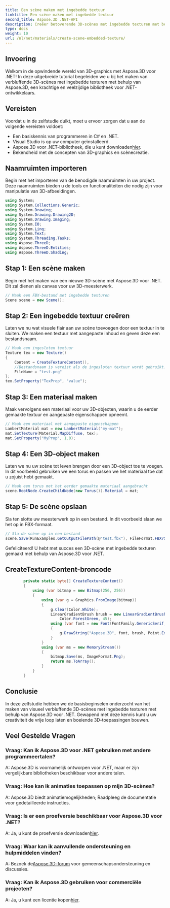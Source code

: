 ```yaml
---
title: Een scène maken met ingebedde textuur
linktitle: Een scène maken met ingebedde textuur
second_title: Aspose.3D .NET-API
description: Creëer betoverende 3D-scènes met ingebedde texturen met behulp van Aspose.3D voor .NET. Volg onze stapsgewijze handleiding voor verbluffende resultaten.
type: docs
weight: 10
url: /nl/net/materials/create-scene-embedded-texture/
---
```

## Invoering
Welkom in de opwindende wereld van 3D-graphics met Aspose.3D voor .NET! In deze uitgebreide tutorial begeleiden we u bij het maken van verbluffende 3D-scènes met ingebedde texturen met behulp van Aspose.3D, een krachtige en veelzijdige bibliotheek voor .NET-ontwikkelaars.
## Vereisten
Voordat u in de zelfstudie duikt, moet u ervoor zorgen dat u aan de volgende vereisten voldoet:
- Een basiskennis van programmeren in C# en .NET.
- Visual Studio is op uw computer geïnstalleerd.
- Aspose.3D voor .NET-bibliotheek, die u kunt downloaden[hier](https://releases.aspose.com/3d/net/).
- Bekendheid met de concepten van 3D-graphics en scènecreatie.
## Naamruimten importeren
Begin met het importeren van de benodigde naamruimten in uw project. Deze naamruimten bieden u de tools en functionaliteiten die nodig zijn voor manipulatie van 3D-afbeeldingen.
```csharp
using System;
using System.Collections.Generic;
using System.Drawing;
using System.Drawing.Drawing2D;
using System.Drawing.Imaging;
using System.IO;
using System.Linq;
using System.Text;
using System.Threading.Tasks;
using Aspose.ThreeD;
using Aspose.ThreeD.Entities;
using Aspose.ThreeD.Shading;
```
## Stap 1: Een scène maken
Begin met het maken van een nieuwe 3D-scène met Aspose.3D voor .NET. Dit zal dienen als canvas voor uw 3D-meesterwerk.
```csharp
// Maak een FBX-bestand met ingebedde texturen
Scene scene = new Scene();
```
## Stap 2: Een ingebedde textuur creëren
Laten we nu wat visuele flair aan uw scène toevoegen door een textuur in te sluiten. We maken een textuur met aangepaste inhoud en geven deze een bestandsnaam.
```csharp
// Maak een ingesloten textuur
Texture tex = new Texture()
{
    Content = CreateTextureContent(),
    //Bestandsnaam is vereist als de ingesloten textuur wordt gebruikt.
    FileName = "test.png"
};
tex.SetProperty("TexProp", "value");
```
## Stap 3: Een materiaal maken
Maak vervolgens een materiaal voor uw 3D-objecten, waarin u de eerder gemaakte textuur en aangepaste eigenschappen opneemt.
```csharp
// Maak een materiaal met aangepaste eigenschappen
LambertMaterial mat = new LambertMaterial("my-mat");
mat.SetTexture(Material.MapDiffuse, tex);
mat.SetProperty("MyProp", 1.0);
```
## Stap 4: Een 3D-object maken
Laten we nu uw scène tot leven brengen door een 3D-object toe te voegen. In dit voorbeeld gebruiken we een torus en passen we het materiaal toe dat u zojuist hebt gemaakt.
```csharp
// Maak een torus met het eerder gemaakte materiaal aangebracht
scene.RootNode.CreateChildNode(new Torus()).Material = mat;
```
## Stap 5: De scène opslaan
Sla ten slotte uw meesterwerk op in een bestand. In dit voorbeeld slaan we het op in FBX-formaat.
```csharp
// Sla de scène op in een bestand
scene.Save(RunExamples.GetOutputFilePath(@"test.fbx"), FileFormat.FBX7500ASCII);
```
Gefeliciteerd! U hebt met succes een 3D-scène met ingebedde texturen gemaakt met behulp van Aspose.3D voor .NET.
## CreateTextureContent-broncode
```csharp
        private static byte[] CreateTextureContent()
        {
            using (var bitmap = new Bitmap(256, 256))
            {
                using (var g = Graphics.FromImage(bitmap))
                {
                    g.Clear(Color.White);
                    LinearGradientBrush brush = new LinearGradientBrush(new Rectangle(0, 0, 128, 128), Color.Moccasin,
                        Color.ForestGreen, 45);
                    using (var font = new Font(FontFamily.GenericSerif, 40))
                    {
                        g.DrawString("Aspose.3D", font, brush, Point.Empty);
                    }
                }
                using (var ms = new MemoryStream())
                {
                    bitmap.Save(ms, ImageFormat.Png);
                    return ms.ToArray();
                }
            }
        }
```
## Conclusie
In deze zelfstudie hebben we de basisbeginselen onderzocht van het maken van visueel verbluffende 3D-scènes met ingebedde texturen met behulp van Aspose.3D voor .NET. Gewapend met deze kennis kunt u uw creativiteit de vrije loop laten en boeiende 3D-toepassingen bouwen.

## Veel Gestelde Vragen

### Vraag: Kan ik Aspose.3D voor .NET gebruiken met andere programmeertalen?
A: Aspose.3D is voornamelijk ontworpen voor .NET, maar er zijn vergelijkbare bibliotheken beschikbaar voor andere talen.
### Vraag: Hoe kan ik animaties toepassen op mijn 3D-scènes?
A: Aspose.3D biedt animatiemogelijkheden; Raadpleeg de documentatie voor gedetailleerde instructies.
### Vraag: Is er een proefversie beschikbaar voor Aspose.3D voor .NET?
 A: Ja, u kunt de proefversie downloaden[hier](https://releases.aspose.com/).
### Vraag: Waar kan ik aanvullende ondersteuning en hulpmiddelen vinden?
 A: Bezoek de[Aspose.3D-forum](https://forum.aspose.com/c/3d/18) voor gemeenschapsondersteuning en discussies.
### Vraag: Kan ik Aspose.3D gebruiken voor commerciële projecten?
 A: Ja, u kunt een licentie kopen[hier](https://purchase.aspose.com/buy).